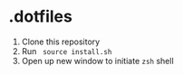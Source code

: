 # .dotfiles

1. Clone this repository
2. Run ` source install.sh`
3. Open up new window to initiate `zsh` shell
